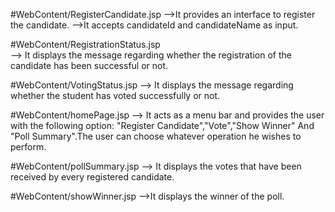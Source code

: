 #WebContent/RegisterCandidate.jsp
      -->It provides an interface to register the candidate.
      -->It accepts candidateId and candidateName as input.
  
#WebContent/RegistrationStatus.jsp  
      --> It displays the message regarding whether the registration of the candidate has been successful or not.

#WebContent/VotingStatus.jsp 
      --> It displays the message regarding whether the student has voted successfully or not.

#WebContent/homePage.jsp 
      --> It acts as a menu bar and provides the user with the following option: "Register Candidate","Vote","Show Winner" And "Poll Summary".The user can choose whatever operation he wishes to perform.

#WebContent/pollSummary.jsp 
      --> It displays the votes that have been received by every registered candidate.

#WebContent/showWinner.jsp 
      -->It displays the winner of the poll.
